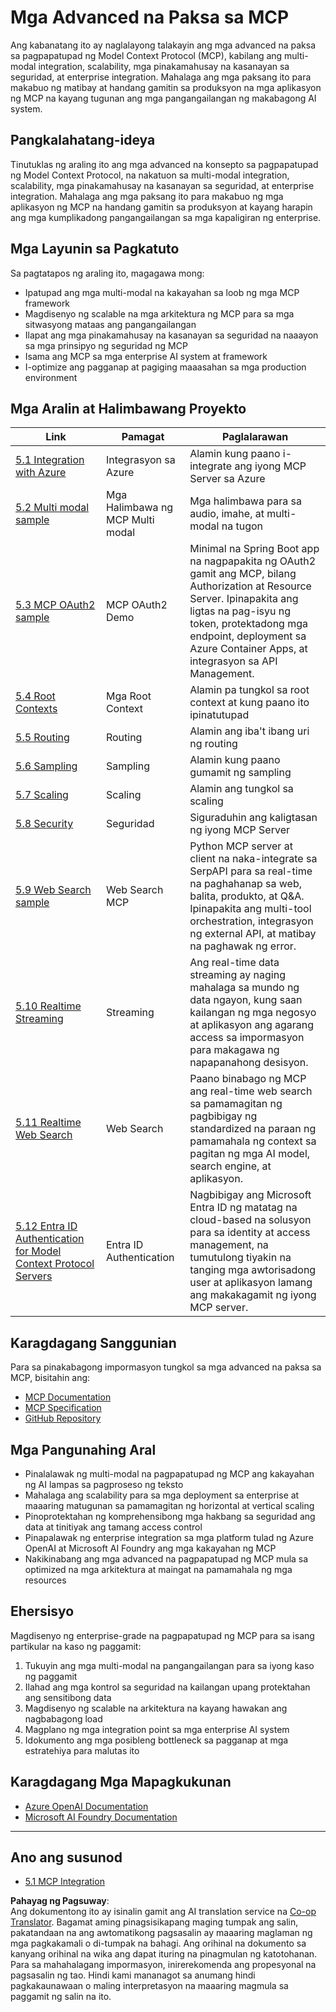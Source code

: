 <!--
CO_OP_TRANSLATOR_METADATA:
{
  "original_hash": "b96f2864e0bcb6fae9b4926813c3feb1",
  "translation_date": "2025-06-26T14:14:32+00:00",
  "source_file": "05-AdvancedTopics/README.md",
  "language_code": "tl"
}
-->
# Mga Advanced na Paksa sa MCP

Ang kabanatang ito ay naglalayong talakayin ang mga advanced na paksa sa pagpapatupad ng Model Context Protocol (MCP), kabilang ang multi-modal integration, scalability, mga pinakamahusay na kasanayan sa seguridad, at enterprise integration. Mahalaga ang mga paksang ito para makabuo ng matibay at handang gamitin sa produksyon na mga aplikasyon ng MCP na kayang tugunan ang mga pangangailangan ng makabagong AI system.

## Pangkalahatang-ideya

Tinutuklas ng araling ito ang mga advanced na konsepto sa pagpapatupad ng Model Context Protocol, na nakatuon sa multi-modal integration, scalability, mga pinakamahusay na kasanayan sa seguridad, at enterprise integration. Mahalaga ang mga paksang ito para makabuo ng mga aplikasyon ng MCP na handang gamitin sa produksyon at kayang harapin ang mga kumplikadong pangangailangan sa mga kapaligiran ng enterprise.

## Mga Layunin sa Pagkatuto

Sa pagtatapos ng araling ito, magagawa mong:

- Ipatupad ang mga multi-modal na kakayahan sa loob ng mga MCP framework
- Magdisenyo ng scalable na mga arkitektura ng MCP para sa mga sitwasyong mataas ang pangangailangan
- Ilapat ang mga pinakamahusay na kasanayan sa seguridad na naaayon sa mga prinsipyo ng seguridad ng MCP
- Isama ang MCP sa mga enterprise AI system at framework
- I-optimize ang pagganap at pagiging maaasahan sa mga production environment

## Mga Aralin at Halimbawang Proyekto

| Link | Pamagat | Paglalarawan |
|------|---------|--------------|
| [5.1 Integration with Azure](./mcp-integration/README.md) | Integrasyon sa Azure | Alamin kung paano i-integrate ang iyong MCP Server sa Azure |
| [5.2 Multi modal sample](./mcp-multi-modality/README.md) | Mga Halimbawa ng MCP Multi modal | Mga halimbawa para sa audio, imahe, at multi-modal na tugon |
| [5.3 MCP OAuth2 sample](../../../05-AdvancedTopics/mcp-oauth2-demo) | MCP OAuth2 Demo | Minimal na Spring Boot app na nagpapakita ng OAuth2 gamit ang MCP, bilang Authorization at Resource Server. Ipinapakita ang ligtas na pag-isyu ng token, protektadong mga endpoint, deployment sa Azure Container Apps, at integrasyon sa API Management. |
| [5.4 Root Contexts](./mcp-root-contexts/README.md) | Mga Root Context | Alamin pa tungkol sa root context at kung paano ito ipinatutupad |
| [5.5 Routing](./mcp-routing/README.md) | Routing | Alamin ang iba't ibang uri ng routing |
| [5.6 Sampling](./mcp-sampling/README.md) | Sampling | Alamin kung paano gumamit ng sampling |
| [5.7 Scaling](./mcp-scaling/README.md) | Scaling | Alamin ang tungkol sa scaling |
| [5.8 Security](./mcp-security/README.md) | Seguridad | Siguraduhin ang kaligtasan ng iyong MCP Server |
| [5.9 Web Search sample](./web-search-mcp/README.md) | Web Search MCP | Python MCP server at client na naka-integrate sa SerpAPI para sa real-time na paghahanap sa web, balita, produkto, at Q&A. Ipinapakita ang multi-tool orchestration, integrasyon ng external API, at matibay na paghawak ng error. |
| [5.10 Realtime Streaming](./mcp-realtimestreaming/README.md) | Streaming | Ang real-time data streaming ay naging mahalaga sa mundo ng data ngayon, kung saan kailangan ng mga negosyo at aplikasyon ang agarang access sa impormasyon para makagawa ng napapanahong desisyon. |
| [5.11 Realtime Web Search](./mcp-realtimesearch/README.md) | Web Search | Paano binabago ng MCP ang real-time web search sa pamamagitan ng pagbibigay ng standardized na paraan ng pamamahala ng context sa pagitan ng mga AI model, search engine, at aplikasyon. |
| [5.12  Entra ID Authentication for Model Context Protocol Servers](./mcp-security-entra/README.md) | Entra ID Authentication | Nagbibigay ang Microsoft Entra ID ng matatag na cloud-based na solusyon para sa identity at access management, na tumutulong tiyakin na tanging mga awtorisadong user at aplikasyon lamang ang makakagamit ng iyong MCP server. |

## Karagdagang Sanggunian

Para sa pinakabagong impormasyon tungkol sa mga advanced na paksa sa MCP, bisitahin ang:
- [MCP Documentation](https://modelcontextprotocol.io/)
- [MCP Specification](https://spec.modelcontextprotocol.io/)
- [GitHub Repository](https://github.com/modelcontextprotocol)

## Mga Pangunahing Aral

- Pinalalawak ng multi-modal na pagpapatupad ng MCP ang kakayahan ng AI lampas sa pagproseso ng teksto
- Mahalaga ang scalability para sa mga deployment sa enterprise at maaaring matugunan sa pamamagitan ng horizontal at vertical scaling
- Pinoprotektahan ng komprehensibong mga hakbang sa seguridad ang data at tinitiyak ang tamang access control
- Pinapalawak ng enterprise integration sa mga platform tulad ng Azure OpenAI at Microsoft AI Foundry ang mga kakayahan ng MCP
- Nakikinabang ang mga advanced na pagpapatupad ng MCP mula sa optimized na mga arkitektura at maingat na pamamahala ng mga resources

## Ehersisyo

Magdisenyo ng enterprise-grade na pagpapatupad ng MCP para sa isang partikular na kaso ng paggamit:

1. Tukuyin ang mga multi-modal na pangangailangan para sa iyong kaso ng paggamit
2. Ilahad ang mga kontrol sa seguridad na kailangan upang protektahan ang sensitibong data
3. Magdisenyo ng scalable na arkitektura na kayang hawakan ang nagbabagong load
4. Magplano ng mga integration point sa mga enterprise AI system
5. Idokumento ang mga posibleng bottleneck sa pagganap at mga estratehiya para malutas ito

## Karagdagang Mga Mapagkukunan

- [Azure OpenAI Documentation](https://learn.microsoft.com/en-us/azure/ai-services/openai/)
- [Microsoft AI Foundry Documentation](https://learn.microsoft.com/en-us/ai-services/)

---

## Ano ang susunod

- [5.1 MCP Integration](./mcp-integration/README.md)

**Pahayag ng Pagsuway**:  
Ang dokumentong ito ay isinalin gamit ang AI translation service na [Co-op Translator](https://github.com/Azure/co-op-translator). Bagamat aming pinagsisikapang maging tumpak ang salin, pakatandaan na ang awtomatikong pagsasalin ay maaaring maglaman ng mga pagkakamali o di-tumpak na bahagi. Ang orihinal na dokumento sa kanyang orihinal na wika ang dapat ituring na pinagmulan ng katotohanan. Para sa mahahalagang impormasyon, inirerekomenda ang propesyonal na pagsasalin ng tao. Hindi kami mananagot sa anumang hindi pagkakaunawaan o maling interpretasyon na maaaring magmula sa paggamit ng salin na ito.